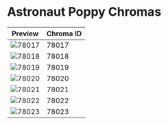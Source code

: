 # Astronaut Poppy Chromas

| Preview | Chroma ID |
|---------|-----------|
| ![78017](https://raw.communitydragon.org/latest/plugins/rcp-be-lol-game-data/global/default/v1/champion-chroma-images/78/78017.png) | 78017 |
| ![78018](https://raw.communitydragon.org/latest/plugins/rcp-be-lol-game-data/global/default/v1/champion-chroma-images/78/78018.png) | 78018 |
| ![78019](https://raw.communitydragon.org/latest/plugins/rcp-be-lol-game-data/global/default/v1/champion-chroma-images/78/78019.png) | 78019 |
| ![78020](https://raw.communitydragon.org/latest/plugins/rcp-be-lol-game-data/global/default/v1/champion-chroma-images/78/78020.png) | 78020 |
| ![78021](https://raw.communitydragon.org/latest/plugins/rcp-be-lol-game-data/global/default/v1/champion-chroma-images/78/78021.png) | 78021 |
| ![78022](https://raw.communitydragon.org/latest/plugins/rcp-be-lol-game-data/global/default/v1/champion-chroma-images/78/78022.png) | 78022 |
| ![78023](https://raw.communitydragon.org/latest/plugins/rcp-be-lol-game-data/global/default/v1/champion-chroma-images/78/78023.png) | 78023 |